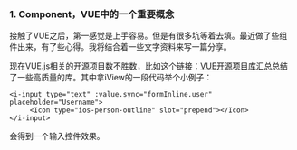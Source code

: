 ### 1. Component，VUE中的一个重要概念

接触了VUE之后，第一感觉是上手容易。但是有很多坑等着去填。最近做了些组件出来，有了些心得。我将结合着一些文字资料来写一篇分享。

现在VUE.js相关的开源项目数不胜数，比如这个链接：[VUE开源项目库汇总](http://www.cnblogs.com/opendigg/p/6513510.html)总结了一些高质量的库。其中拿iView的一段代码举个小例子：

<pre><code><span></span><span class="p">&lt;</span><span class="nt">i-input</span> <span class="na">type</span><span class="o">=</span><span class="s">"text"</span> <span class="na">:value</span><span class="err">.</span><span class="na">sync</span><span class="o">=</span><span class="s">"formInline.user"</span> <span class="na">placeholder</span><span class="o">=</span><span class="s">"Username"</span><span class="p">&gt;</span>
     <span class="p">&lt;</span><span class="nt">Icon</span> <span class="na">type</span><span class="o">=</span><span class="s">"ios-person-outline"</span> <span class="na">slot</span><span class="o">=</span><span class="s">"prepend"</span><span class="p">&gt;&lt;/</span><span class="nt">Icon</span><span class="p">&gt;</span>
<span class="p">&lt;/</span><span class="nt">i-input</span><span class="p">&gt;</span>
</code></pre>
会得到一个输入控件效果。